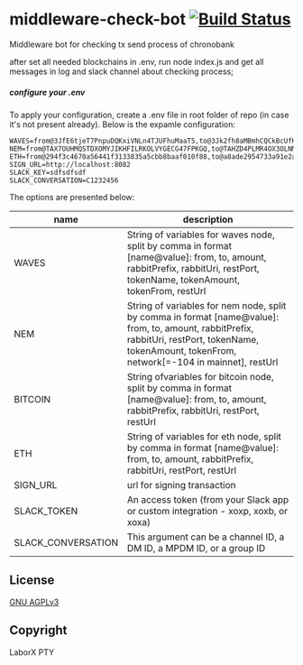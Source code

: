 # middleware-check-bot [![Build Status](https://travis-ci.org/ChronoBank/middleware-check-bot.svg?branch=master)](https://travis-ci.org/ChronoBank/middleware-check-bot)

Middleware bot for checking tx send process of chronobank

after set all needed blockchains in .env, run node index.js
and get all messages in log and slack channel about checking process;


##### сonfigure your .env

To apply your configuration, create a .env file in root folder of repo (in case it's not present already).
Below is the expamle configuration:

```
WAVES=from@3JfE6tjeT7PnpuDQKxiVNLn4TJUFhuMaaT5,to@3Jk2fh8aMBmhCQCkBcUfKBSEEa3pDMkDjCr,amount@100,rabbitPrefix@app_waves,rabbitUrl@amqp://localhost:5672,restPort@8081,tokenName@BxmzJx5DDsM16kX9p5UcaR62YqkAmEywkhtNcEcAb8n6,tokenAmount@100,tokenFrom@3JfE6tjeT7PnpuDQKxiVNLn4TJUFhuMaaT5,restUrl@localhost
NEM=from@TAX7OUHMQSTDXOMYJIKHFILRKOLVYGECG47FPKGQ,to@TAHZD4PLMR4OX3OLNMJCC726PNLXCJMCFWR2JI3D,amount@1,rabbitPrefix@app_nem,rabbitUrl@amqp://localhost:5672,restPort@8081,tokenName@e5bf16d9ac831b194bb6ee143f3e94dacc59dbadf22835820a7424fd6c07591c,tokenAmount@100,tokenFrom@TA6ABBIURROLKGHCNPN5R4K2FOA5VWSEDHHUGJVU,network@-104,restUrl@localhost
ETH=from@294f3c4670a56441f3133835a5cbb8baaf010f88,to@a8ade2954733a91e2a421c8751e482d54b0006da,amount@100,rabbitPrefix@app_eth,rabbitUrl@amqp://localhost:5672,restPort@8081,restUrl@localhost
SIGN_URL=http://localhost:8082
SLACK_KEY=sdfsdfsdf
SLACK_CONVERSATION=C1232456
```

The options are presented below:

| name | description|
| ------ | ------ |
| WAVES | String of variables for waves node, split by comma in format [name@value]: from, to, amount, rabbitPrefix, rabbitUri, restPort, tokenName, tokenAmount, tokenFrom, restUrl
| NEM | String of variables for nem node, split by comma in format [name@value]: from, to, amount, rabbitPrefix, rabbitUri, restPort, tokenName, tokenAmount, tokenFrom, network[=-104 in mainnet], restUrl
| BITCOIN | String ofvariables for bitcoin node, split by comma in format [name@value]: from, to, amount, rabbitPrefix, rabbitUri, restPort, restUrl
| ETH | String of variables for eth node, split by comma in format [name@value]: from, to, amount, rabbitPrefix, rabbitUri, restPort, restUrl
| SIGN_URL | url for signing transaction
| SLACK_TOKEN |  An access token (from your Slack app or custom integration - xoxp, xoxb, or xoxa)
| SLACK_CONVERSATION | This argument can be a channel ID, a DM ID, a MPDM ID, or a group ID

License
----
 [GNU AGPLv3](LICENSE)

Copyright
----
LaborX PTY
